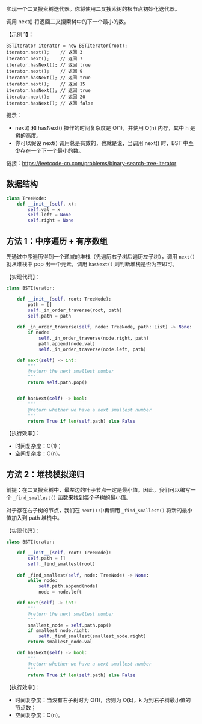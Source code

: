 实现一个二叉搜索树迭代器。你将使用二叉搜索树的根节点初始化迭代器。

调用 next() 将返回二叉搜索树中的下一个最小的数。

【示例 1】：
```
BSTIterator iterator = new BSTIterator(root);
iterator.next();    // 返回 3
iterator.next();    // 返回 7
iterator.hasNext(); // 返回 true
iterator.next();    // 返回 9
iterator.hasNext(); // 返回 true
iterator.next();    // 返回 15
iterator.hasNext(); // 返回 true
iterator.next();    // 返回 20
iterator.hasNext(); // 返回 false
```

提示：
- next() 和 hasNext() 操作的时间复杂度是 O(1)，并使用 O(h) 内存，其中 h 是树的高度。
- 你可以假设 next() 调用总是有效的，也就是说，当调用 next() 时，BST 中至少存在一个下一个最小的数。

链接：https://leetcode-cn.com/problems/binary-search-tree-iterator

## 数据结构
```python
class TreeNode:
    def __init__(self, x):
        self.val = x
        self.left = None
        self.right = None
```

## 方法 1：中序遍历 + 有序数组
先通过中序遍历得到一个递减的堆栈（先遍历右子树后遍历左子树），调用 `next()` 就从堆栈中 pop 出一个元素，调用 `hasNext()` 则判断堆栈是否为空即可。

【实现代码】：
```python
class BSTIterator:

    def __init__(self, root: TreeNode):
        path = []
        self._in_order_traverse(root, path)
        self.path = path
    
    def _in_order_traverse(self, node: TreeNode, path: List) -> None:
        if node:
            self._in_order_traverse(node.right, path)
            path.append(node.val)
            self._in_order_traverse(node.left, path)

    def next(self) -> int:
        """
        @return the next smallest number
        """
        return self.path.pop()


    def hasNext(self) -> bool:
        """
        @return whether we have a next smallest number
        """
        return True if len(self.path) else False

```

【执行效率】：
- 时间复杂度：O(1)；
- 空间复杂度：O(n)。

## 方法 2：堆栈模拟递归
前提：在二叉搜索树中，最左边的叶子节点一定是最小值。因此，我们可以编写一个 `_find_smallest()` 函数来找到每个子树的最小值。

对于存在右子树的节点，我们在 `next()` 中再调用 `_find_smallest()` 将新的最小值加入到 path 堆栈中。

【实现代码】：
```python
class BSTIterator:

    def __init__(self, root: TreeNode):
        self.path = []
        self._find_smallest(root)
    
    def _find_smallest(self, node: TreeNode) -> None:
        while node:
            self.path.append(node)
            node = node.left                        

    def next(self) -> int:
        """
        @return the next smallest number
        """
        smallest_node = self.path.pop()
        if smallest_node.right:
            self._find_smallest(smallest_node.right)
        return smallest_node.val

    def hasNext(self) -> bool:
        """
        @return whether we have a next smallest number
        """
        return True if len(self.path) else False

```

【执行效率】：
- 时间复杂度：当没有右子树时为 O(1)，否则为 O(k)，k 为到右子树最小值的节点数；
- 空间复杂度：O(n)。
